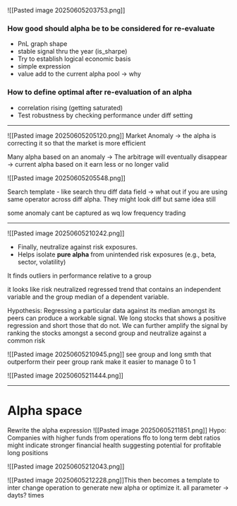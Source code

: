 ![[Pasted image 20250605203753.png]]

### How good should alpha be to be considered for re-evaluate
- PnL graph shape
- stable signal thru the year (is_sharpe)
- Try to establish logical economic basis
- simple expression
- value add to the current alpha pool -> why

### How to define optimal after re-evaluation of an alpha
- correlation rising (getting saturated)
- Test robustness by checking performance under diff setting

---
![[Pasted image 20250605205120.png]]
Market Anomaly -> the alpha is correcting it so that the market is more efficient

Many alpha based on an anomaly -> The arbitrage will eventually disappear -> current alpha based on it earn less or no longer valid

![[Pasted image 20250605205548.png]]

Search template - like search thru diff data field 
-> what out if you are using same operator across diff alpha. They might look diff but same idea still

some anomaly cant be captured as wq low frequency trading 

---

![[Pasted image 20250605210242.png]]
- Finally, neutralize against risk exposures.
- Helps isolate **pure alpha** from unintended risk exposures (e.g., beta, sector, volatility)

It finds outliers in performance relative to a group

it looks like risk neutralized regressed trend that contains an independent variable and the group median of a dependent variable.

Hypothesis: Regressing a particular data against its median amongst its peers can produce a workable signal. We long stocks that shows a positive regression and short those that do not. We can further amplify the signal by ranking the stocks amongst a second group and neutralize against a common risk

![[Pasted image 20250605210945.png]]
see group and long smth that outperform their peer 
group rank make it easier to manage 0 to 1

![[Pasted image 20250605211444.png]]


---
# Alpha space

Rewrite the alpha expression
![[Pasted image 20250605211851.png]]
Hypo: Companies with higher funds from operations ffo to long term debt ratios might indicate stronger financial health suggesting potential for profitable long positions

![[Pasted image 20250605212043.png]]

![[Pasted image 20250605212228.png]]This then becomes a template to inter change operation to generate new alpha or optimize it. 
all parameter -> dayts? times 